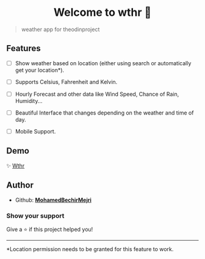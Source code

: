<h1 align="center">Welcome to wthr 👋</h1>

> weather app for theodinproject

## Features

- [ ] Show weather based on location (either using search or automatically get your location\*).

- [ ] Supports Celsius, Fahrenheit and Kelvin.
- [ ] Hourly Forecast and other data like Wind Speed, Chance of Rain, Humidity...
- [ ] Beautiful Interface that changes depending on the weather and time of day.
- [ ] Mobile Support.

## Demo

✨ [Wthr](google.com)

## Author

- Github: **[MohamedBechirMejri](https://github.com/MohamedBechirMejri)**

### Show your support

Give a ⭐️ if this project helped you!

---

\*Location permission needs to be granted for this feature to work.
